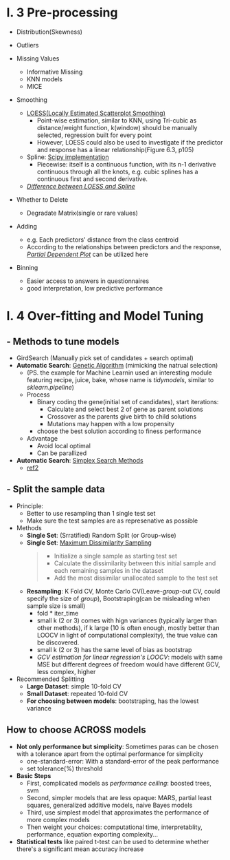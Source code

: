 # I. 3 Pre-processing  
- Distribution(Skewness)
- Outliers
- Missing Values
  - Informative Missing
  - KNN models
  - MICE
- Smoothing
  - [LOESS(Locally Estimated Scatterplot Smoothing)](https://towardsdatascience.com/loess-373d43b03564)
    - Point-wise estimation, similar to KNN, using Tri-cubic as distance/weight function, k(window) should be manually selected, regression built for every point
    - However, LOESS could also be used to investigate if the predictor and response has a linear relationship(Figure 6.3, p105)
  - Spline: [Scipy implementation](https://docs.scipy.org/doc/scipy/tutorial/interpolate.html)
    - Piecewise: itself is a continuous function, with its n-1 derivative continuous through all the knots, e.g. cubic splines has a continuous first and second derivative.
  - [*Difference between LOESS and Spline*](https://stats.stackexchange.com/a/20107)

- Whether to Delete
  - Degradate Matrix(single or rare values)
- Adding 
  - e.g. Each predictors' distance from the class centroid
  - According to the relationships between predictors and the response, [*Partial Dependent Plot*](https://christophm.github.io/interpretable-ml-book/pdp.html) can be utilized here
- Binning
  - Easier access to answers in questionnaires
  - good interpretation, low predictive performance

# I. 4 Over-fitting and Model Tuning
## - Methods to tune models
- GirdSearch (Manually pick set of candidates + search optimal)
- **Automatic Search**: [Genetic Algorithm](https://algoritmaonline.com/optimization-with-genetic-algorithm/#:~:text=Genetic%20Algorithm%20is%20an%20optimization%20algorithm%20that%20use,2%20main%20principles%3A%20natural%20selection%20and%20random%20mutation.) (mimicking the natrual selection)
  - (PS. the example for Machine Learnin used an interesting module featuring recipe, juice, bake, whose name is *tidymodels*, similar to *sklearn.pipeline*)
  - Process
    - Binary coding the gene(initial set of candidates), start iterations:
      - Calculate and select best 2 of gene as parent solutions
      - Crossover as the parents give birth to child solutions
      - Mutations may happen with a low propensity
    - choose the best solution according to finess performance
  - Advantage
    - Avoid local optimal
    - Can be parallized
- **Automatic Search**: [Simplex Search Methods](https://blog.csdn.net/weixin_45353822/article/details/105948285)
  - [ref2](https://www.shivajicollege.ac.in/sPanel/uploads/econtent/33dfc039a8d88fa01d763d5abcd1df20.pdf#:~:text=The%20simplex%20method%20provides%20a%20systematic%20search%20so,simplex%20method%20is%20presented%20in%20the%20next%20section.)
 
## - Split the sample data
- Principle: 
  - Better to use resampling than 1 single test set
  - Make sure the test samples are as represenative as possible
- Methods
  - **Single Set**: (Srratified) Random Split (or Group-wise)
  - **Single Set**: [Maximum Dissimilarity Sampling](https://scientistcafe.com/ids/datasplittingresampling.html)
    > - Initialize a single sample as starting test set
    > - Calculate the dissimilarity between this initial sample and each remaining samples in the dataset
    > - Add the most dissimilar unallocated sample to the test set
  - **Resampling**: K Fold CV, Monte Carlo CV(Leave-*group*-out CV, could specify the size of *group*), Bootstraping(can be misleading when sample size is small)
    - fold * iter_time
    - small k (2 or 3) comes with hign variances (typically larger than other methods), if k large (10 is often enough, mostly better than LOOCV in light of computational complexity), the true value can be discovered.
    - small k (2 or 3) has the same level of bias as bootstrap
    - *GCV estimation for linear regression's LOOCV*: models with same MSE but different degrees of freedom would have different GCV, less complex, higher
- Recommended Splitting
  - **Large Dataset**: simple 10-fold CV
  - **Small Dataset**: repeated 10-fold CV
  - **For choosing between models**: bootstraping, has the lowest variance

## How to choose ACROSS models
- **Not only performance but simplicity**: Sometimes paras can be chosen with a tolerance apart from the optimal performance for simplicity
  - one-standard-error: With a standard-error of the peak performance
  - set tolerance(%) threshold
- **Basic Steps**
  - First, complicated models as *performance ceiling*: boosted trees, svm
  - Second, simpler models that are less opaque: MARS, partial least squares, generalized additive models, naive Bayes models
  - Third, use simplest model that approximates the performance of more complex models
  - Then weight your choices: computational time, interpretablity, performance, equation exporting complexity... 
- **Statistical tests** like paired t-test can be used to determine whether there's a significant mean accuracy increase

  
